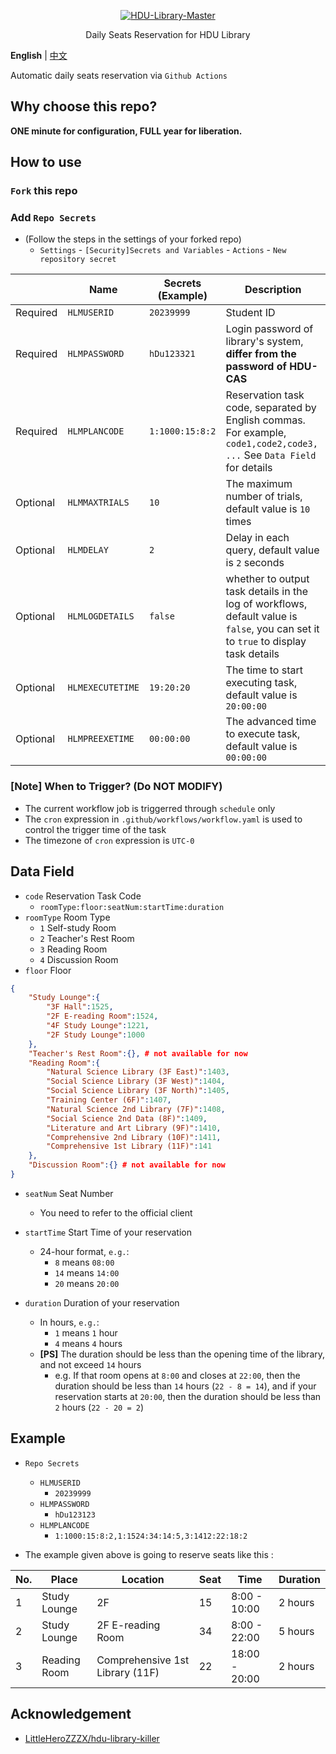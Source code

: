 <p align="center">
  <a href="https://github.com/Albresky/HDU-Library-Master"><img src="https://s2.loli.net/2023/05/22/3y6dc51NXmabzgj.png" alt="HDU-Library-Master"></a>
</p>
<p align="center">
Daily Seats Reservation for HDU Library
</p>

**English** | [中文](https://github.com/Albresky/HDU-Library-Master/blob/main/README.md)

Automatic daily seats reservation via `Github Actions`

## Why choose this repo?

**ONE minute for configuration, FULL year for liberation.**

## How to use

### `Fork` this repo

### Add `Repo Secrets`

 - (Follow the steps in the settings of your forked repo) 
   - `Settings` - `[Security]Secrets and Variables` - `Actions` - `New repository secret`

|| Name | Secrets (Example) | Description |
|--|--|--|--|
|Required| `HLMUSERID`   | `20239999` | Student ID |
|Required| `HLMPASSWORD` | `hDu123321` | Login password of library's system, **differ from the password of HDU-CAS** |
|Required| `HLMPLANCODE` | `1:1000:15:8:2` | Reservation task code, separated by English commas. For example, `code1,code2,code3, ...`  See `Data Field` for details |
|Optional| `HLMMAXTRIALS`| `10` | The maximum number of trials, default value is `10` times |
|Optional| `HLMDELAY`    | `2` | Delay in each query, default value is `2` seconds |
|Optional| `HLMLOGDETAILS` | `false` | whether to output task details in the log of workflows, default value is `false`, you can set it to `true` to display task details |
|Optional| `HLMEXECUTETIME` | `19:20:20` | The time to start executing task, default value is `20:00:00` |
|Optional| `HLMPREEXETIME` | `00:00:00` | The advanced time to execute task, default value is `00:00:00` |

### [Note] When to Trigger? (**Do NOT MODIFY**)

 - The current workflow job is triggerred through `schedule` only
 - The `cron` expression in `.github/workflows/workflow.yaml` is used to control the trigger time of the task
 - The timezone of `cron` expression is `UTC-0`


## Data Field

 - `code` Reservation Task Code
   - `roomType:floor:seatNum:startTime:duration`
 - `roomType` Room Type
    - `1` Self-study Room
    - `2` Teacher's Rest Room
    - `3` Reading Room
    - `4` Discussion Room
 - `floor` Floor
```json
{
    "Study Lounge":{
        "3F Hall":1525,
        "2F E-reading Room":1524,
        "4F Study Lounge":1221,
        "2F Study Lounge":1000
    },
    "Teacher's Rest Room":{}, # not available for now
    "Reading Room":{
        "Natural Science Library (3F East)":1403,
        "Social Science Library (3F West)":1404,
        "Social Science Library (3F North)":1405,
        "Training Center (6F)":1407,
        "Natural Science 2nd Library (7F)":1408,
        "Social Science 2nd Data (8F)":1409,
        "Literature and Art Library (9F)":1410,
        "Comprehensive 2nd Library (10F)":1411,
        "Comprehensive 1st Library (11F)":141
    },
    "Discussion Room":{} # not available for now
}
```

 - `seatNum` Seat Number
   - You need to refer to the official client
 - `startTime` Start Time of your reservation
   - 24-hour format, `e.g.`:
     - `8` means `08:00`
     - `14` means `14:00`
     - `20` means `20:00`

 - `duration` Duration of your reservation
   - In hours, `e.g.`:
     - `1` means `1` hour
     - `4` means `4` hours
   - **[PS]** The duration should be less than the opening time of the library, and not exceed `14` hours
     - e.g. If that room opens at `8:00` and closes at `22:00`, then the duration should be less than `14` hours (`22 - 8 = 14`), and if your reservation starts at `20:00`, then the duration should be less than `2` hours (`22 - 20 = 2`)


## Example

 - `Repo Secrets`
    - `HLMUSERID`
      - `20239999`
    - `HLMPASSWORD`
      - `hDu123123`
    - `HLMPLANCODE`
      - `1:1000:15:8:2,1:1524:34:14:5,3:1412:22:18:2`


 - The example given above is going to reserve seats like this :

|No.|Place|Location|Seat|Time|Duration|
|---|---|---|---|---|---|
|1|Study Lounge|2F|15|8:00 - 10:00|2 hours|
|2|Study Lounge|2F E-reading Room|34|8:00 - 22:00|5 hours|
|3|Reading Room|Comprehensive 1st Library (11F)|22|18:00 - 20:00|2 hours|


## Acknowledgement

 - [LittleHeroZZZX/hdu-library-killer](https://github.com/LittleHeroZZZX/hdu-library-killer)